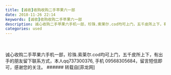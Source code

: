 ```yaml
---
title: [诚收]收购收购二手苹果六一部
date: 2018-11-26 22:14
keywords: [诚收]收购收购二手苹果六一部
description: 诚心收购二手苹果六手机一部，珍珠.索莱尔.cod均可上门，五千皮所上下，有出手的朋友留下联系方式，本人qq737300376, 手机 09568305684，留言短信即可，感谢您的关注。
categories: used
---
```

<td class="t_f" id="postmessage_2360298">

<br/>
<br/>
诚心收购二手苹果六手机一部，珍珠.索莱尔.cod均可上门，五千皮所上下，有出手的朋友留下联系方式，本人qq737300376, 手机 09568305684，留言短信即可，感谢您的关注。</td>
###### 转载自[菲龙网]